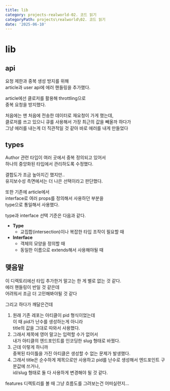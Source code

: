 ```yaml
---
title: lib
category: projects-realworld-02. 코드 읽기
categoryPath: projects\realworld\02. 코드 읽기
date: '2025-06-10'
---
```

# lib
## api  
요청 제한과 중복 생성 방지를 위해  
article과 user api에 에러 핸들링을 추가했다.

article에선 클로저를 활용해 throttling으로  
중복 요청을 방지했다.

처음에는 맨 처음에 전송한 데이터로 재요청이 가게 했는데,  
클로저를 쓰고 있으니 큐를 사용해서 가장 최근의 값을 빼올까 하다가  
그냥 에러를 내는게 더 직관적일 것 같아 바로 에러를 내게 만들었다   
## types  
Author 관련 타입이 여러 곳에서 중복 정의되고 있어서  
하나의 중앙화된 타입에서 관리하도록 수정했다. 

결합도가 조금 높아지긴 했지만..  
유지보수성 측면에서는 더 나은 선택이라고 판단했다.

또한 기존에 article에서   
interface로 여러 props를 정의해서 사용하던 부분을   
type으로 통일해서 사용했다.

type과 interface 선택 기준은 다음과 같다.  
- **Type**  
	- 교집합(intersection)이나 복잡한 타입 조작이 필요할 때  
- **Interface**  
	- 객체의 모양을 정의할 때  
	- 동일한 이름으로 extends해서 사용해야될 때

## 맺음말  
이 디렉토리에선 타입 추가한거 말고는 한 게 별로 없는 것 같다.  
에러 핸들링이 반일 것 같은데  
어려워서 조금 더 고민해봐야될 것 같다


그리고 하다가 깨달은건데   
1. 원래 기존 레포는 아티클이 pid 형식이었는데   
   이 때 pid가 난수를 생성하는게 아니라   
   title의 값을 그대로 따와서 사용했다.  
2. 그래서 제목에 영어 말고는 입력할 수가 없어서  
   내가 아티클의 엔드포인트를 인코딩한 slug 형태로 바꿨다.  
3. 근데 이렇게 하니까  
   중복된 타이틀을 가진 아티클은 생성할 수 없는 문제가 발생했다.  
4. 그래서 title은 순수하게 제목으로만 사용하고 pid를 난수로 생성해서 엔드포인트 구분값에 쓰거나,   
   id/slug 형태로 둘 다 사용하게 변경해야 될 것 같다.

features 디렉토리를 볼 때 그냥 흐름도를 그려보는건 어떠실련지...

